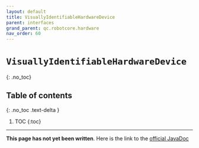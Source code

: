 ```yaml
---
layout: default
title: VisuallyIdentifiableHardwareDevice
parent: interfaces
grand_parent: qc.robotcore.hardware
nav_order: 60
---
```

# `VisuallyIdentifiableHardwareDevice`
{: .no_toc}

## Table of contents
{: .no_toc .text-delta }

1. TOC
{:toc}
---
**This page has not yet been written**. Here is the link to the [official JavaDoc](https://ftctechnh.github.io/ftc_app/doc/javadoc/com/qualcomm/robotcore/hardware/VisuallyIdentifiableHardwareDevice.html)
        